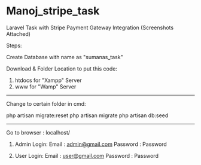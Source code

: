 # Manoj_stripe_task
 Laravel Task with Stripe Payment Gateway Integration (Screenshots Attached)

Steps:

Create Database with name as "sumanas_task"

Download & Folder Location to put this code:

1) htdocs for "Xampp" Server
2) www for "Wamp" Server

**************************************************************

Change to certain folder in cmd:

php artisan migrate:reset
php artisan migrate
php artisan db:seed

**************************************************************

Go to browser : localhost/<project-folder-name>

1) Admin Login:
Email 		: 	admin@gmail.com
Password 	:	Password

2) User Login:
Email 		: 	user@gmail.com
Password 	:	Password
